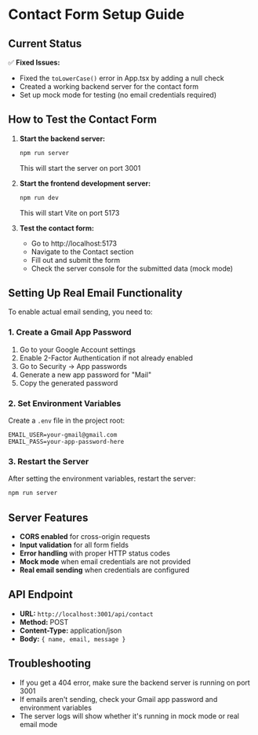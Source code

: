 # Contact Form Setup Guide

## Current Status
✅ **Fixed Issues:**
- Fixed the `toLowerCase()` error in App.tsx by adding a null check
- Created a working backend server for the contact form
- Set up mock mode for testing (no email credentials required)

## How to Test the Contact Form

1. **Start the backend server:**
   ```bash
   npm run server
   ```
   This will start the server on port 3001

2. **Start the frontend development server:**
   ```bash
   npm run dev
   ```
   This will start Vite on port 5173

3. **Test the contact form:**
   - Go to http://localhost:5173
   - Navigate to the Contact section
   - Fill out and submit the form
   - Check the server console for the submitted data (mock mode)

## Setting Up Real Email Functionality

To enable actual email sending, you need to:

### 1. Create a Gmail App Password
1. Go to your Google Account settings
2. Enable 2-Factor Authentication if not already enabled
3. Go to Security → App passwords
4. Generate a new app password for "Mail"
5. Copy the generated password

### 2. Set Environment Variables
Create a `.env` file in the project root:
```
EMAIL_USER=your-gmail@gmail.com
EMAIL_PASS=your-app-password-here
```

### 3. Restart the Server
After setting the environment variables, restart the server:
```bash
npm run server
```

## Server Features
- **CORS enabled** for cross-origin requests
- **Input validation** for all form fields
- **Error handling** with proper HTTP status codes
- **Mock mode** when email credentials are not provided
- **Real email sending** when credentials are configured

## API Endpoint
- **URL:** `http://localhost:3001/api/contact`
- **Method:** POST
- **Content-Type:** application/json
- **Body:** `{ name, email, message }`

## Troubleshooting
- If you get a 404 error, make sure the backend server is running on port 3001
- If emails aren't sending, check your Gmail app password and environment variables
- The server logs will show whether it's running in mock mode or real email mode 